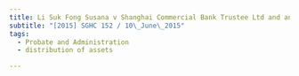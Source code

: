 ```yaml
---
title: Li Suk Fong Susana v Shanghai Commercial Bank Trustee Ltd and another 
subtitle: "[2015] SGHC 152 / 10\_June\_2015"
tags:
  - Probate and Administration
  - distribution of assets

---
```


